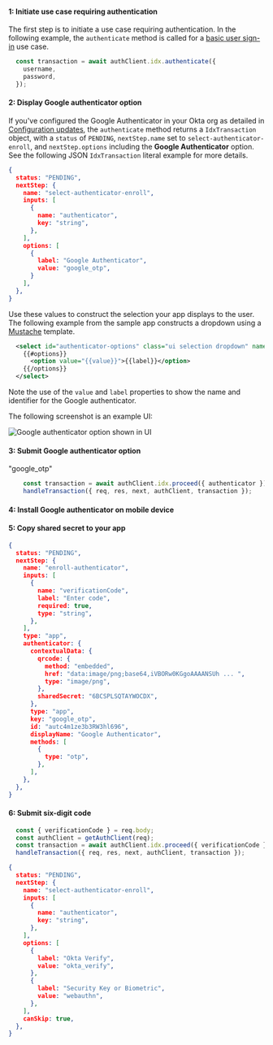#### 1: Initiate use case requiring authentication

The first step is to initiate a use case requiring authentication. In the following example, the `authenticate` method is called for a [basic user sign-in]() use case.

```javascript
  const transaction = await authClient.idx.authenticate({
    username,
    password,
  });
```

#### 2: Display Google authenticator option

If you've configured the Google Authenticator in your Okta org as detailed in [Configuration updates](#configuration-updates), the `authenticate` method returns a `IdxTransaction` object, with a `status` of `PENDING`, `nextStep.name` set to `select-authenticator-enroll`, and `nextStep.options` including the **Google Authenticator** option. See the following JSON `IdxTransaction` literal example for more details.

```json
{
  status: "PENDING",
  nextStep: {
    name: "select-authenticator-enroll",
    inputs: [
      {
        name: "authenticator",
        key: "string",
      },
    ],
    options: [
      {
        label: "Google Authenticator",
        value: "google_otp",
      }
    ],
  },
}
```

Use these values to construct the selection your app displays to the user. The following example from the sample app constructs a dropdown using a [Mustache](https://mustache.github.io/) template.

```xml
  <select id="authenticator-options" class="ui selection dropdown" name="authenticator">
    {{#options}}
      <option value="{{value}}">{{label}}</option>
    {{/options}}
  </select>
```

Note the use of the `value` and `label` properties to show the name and identifier for the Google authenticator.

The following screenshot is an example UI:

![Google authenticator option shown in UI](/img/authenticators/authenticators-google-dropdown-selection.png)

#### 3: Submit Google authenticator option

"google_otp"

```javascript
    const transaction = await authClient.idx.proceed({ authenticator });
    handleTransaction({ req, res, next, authClient, transaction });
```

#### 4: Install Google authenticator on mobile device



#### 5: Copy shared secret to your app


``` json
{
  status: "PENDING",
  nextStep: {
    name: "enroll-authenticator",
    inputs: [
      {
        name: "verificationCode",
        label: "Enter code",
        required: true,
        type: "string",
      },
    ],
    type: "app",
    authenticator: {
      contextualData: {
        qrcode: {
          method: "embedded",
          href: "data:image/png;base64,iVBORw0KGgoAAAANSUh ... ",
          type: "image/png",
        },
        sharedSecret: "6BCSPLSQTAYWOCDX",
      },
      type: "app",
      key: "google_otp",
      id: "autc4m1ze3b3RW3hl696",
      displayName: "Google Authenticator",
      methods: [
        {
          type: "otp",
        },
      ],
    },
  },
}
```

#### 6: Submit six-digit code

```javascript
  const { verificationCode } = req.body;
  const authClient = getAuthClient(req);
  const transaction = await authClient.idx.proceed({ verificationCode });
  handleTransaction({ req, res, next, authClient, transaction });
```

```json
{
  status: "PENDING",
  nextStep: {
    name: "select-authenticator-enroll",
    inputs: [
      {
        name: "authenticator",
        key: "string",
      },
    ],
    options: [
      {
        label: "Okta Verify",
        value: "okta_verify",
      },
      {
        label: "Security Key or Biometric",
        value: "webauthn",
      },
    ],
    canSkip: true,
  },
}

  ```
